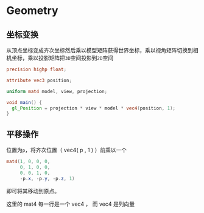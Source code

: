 # Geometry

## 坐标变换

从顶点坐标变成齐次坐标然后乘以模型矩阵获得世界坐标，乘以视角矩阵切换到相机坐标，乘以投影矩阵把`3D`空间投影到`2D`空间

```glsl
precision highp float;

attribute vec3 position;

uniform mat4 model, view, projection;

void main() {
  gl_Position = projection * view * model * vec4(position, 1);
}
```

## 平移操作

位置为`p`，将齐次位置（  vec4( p , 1 )  ）前乘以一个

```glsl
mat4(1, 0, 0, 0,
     0, 1, 0, 0, 
     0, 0, 1, 0,
     -p.x, -p.y, -p.z, 1)
```

即可将其移动到原点。

这里的 mat4 每一行是一个 vec4 ， 而 vec4 是列向量



